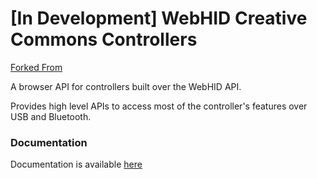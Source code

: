 # [In Development] WebHID Creative Commons Controllers

[Forked From](https://github.com/TheBITLINK/WebHID-DS4)

A browser API for controllers built over the WebHID API.

Provides high level APIs to access most of the controller's features over USB and Bluetooth.

### Documentation

Documentation is available [here](https://tylerchilds.com/WebHID-CC)
